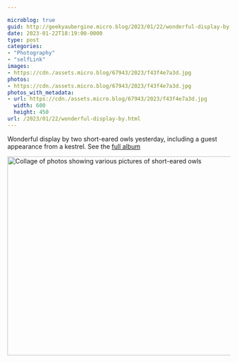 ```yaml
---

microblog: true
guid: http://geekyaubergine.micro.blog/2023/01/22/wonderful-display-by.html
date: 2023-01-22T18:19:00-0000
type: post
categories:
- "Photography"
- "selfLink"
images:
- https://cdn./assets.micro.blog/67943/2023/f43f4e7a3d.jpg
photos:
- https://cdn./assets.micro.blog/67943/2023/f43f4e7a3d.jpg
photos_with_metadata:
- url: https://cdn./assets.micro.blog/67943/2023/f43f4e7a3d.jpg
  width: 600
  height: 450
url: /2023/01/22/wonderful-display-by.html
---
```

Wonderful display by two short-eared owls yesterday, including a guest appearance from a kestrel. See the [full album](https://zoeaubert.me/photos/2023/01/short-eared-owls-2/)

<img src="/assets/2023/f43f4e7a3d.jpg" width="600" height="450" alt="Collage of photos showing various pictures of short-eared owls">

